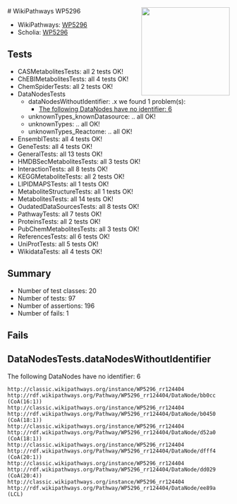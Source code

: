 <img style="float: right; width: 200px" src="https://upload.wikimedia.org/wikipedia/commons/thumb/8/83/Wplogo_with_text_500.png/640px-Wplogo_with_text_500.png" />
# WikiPathways WP5296

* WikiPathways: [WP5296](https://wikipathways.org/pathways/WP5296)
* Scholia: [WP5296](https://scholia.toolforge.org/wikipathways/WP5296)
## Tests
* CASMetabolitesTests: all 2 tests OK!
* ChEBIMetabolitesTests: all 4 tests OK!
* ChemSpiderTests: all 2 tests OK!
* DataNodesTests
    * dataNodesWithoutIdentifier: .x we found 1 problem(s):
        * [The following DataNodes have no identifier: 6](#d2d32fa5)
    * unknownTypes_knownDatasource: .. all OK!
    * unknownTypes: .. all OK!
    * unknownTypes_Reactome: .. all OK!
* EnsemblTests: all 4 tests OK!
* GeneTests: all 4 tests OK!
* GeneralTests: all 13 tests OK!
* HMDBSecMetabolitesTests: all 3 tests OK!
* InteractionTests: all 8 tests OK!
* KEGGMetaboliteTests: all 2 tests OK!
* LIPIDMAPSTests: all 1 tests OK!
* MetaboliteStructureTests: all 1 tests OK!
* MetabolitesTests: all 14 tests OK!
* OudatedDataSourcesTests: all 8 tests OK!
* PathwayTests: all 7 tests OK!
* ProteinsTests: all 2 tests OK!
* PubChemMetabolitesTests: all 3 tests OK!
* ReferencesTests: all 6 tests OK!
* UniProtTests: all 5 tests OK!
* WikidataTests: all 4 tests OK!


## Summary

* Number of test classes: 20
* Number of tests: 97
* Number of assertions: 196
* Number of fails: 1

## Fails

<a name="d2d32fa5" />

## DataNodesTests.dataNodesWithoutIdentifier

The following DataNodes have no identifier: 6
```
http://classic.wikipathways.org/instance/WP5296_rr124404 http://rdf.wikipathways.org/Pathway/WP5296_rr124404/DataNode/bb0cc (CoA(16:1))
http://classic.wikipathways.org/instance/WP5296_rr124404 http://rdf.wikipathways.org/Pathway/WP5296_rr124404/DataNode/b0450 (CoA(18:1))
http://classic.wikipathways.org/instance/WP5296_rr124404 http://rdf.wikipathways.org/Pathway/WP5296_rr124404/DataNode/d52a0 (CoA(18:1))
http://classic.wikipathways.org/instance/WP5296_rr124404 http://rdf.wikipathways.org/Pathway/WP5296_rr124404/DataNode/dfff4 (CoA(20:1))
http://classic.wikipathways.org/instance/WP5296_rr124404 http://rdf.wikipathways.org/Pathway/WP5296_rr124404/DataNode/dd029 (CoA(20:4))
http://classic.wikipathways.org/instance/WP5296_rr124404 http://rdf.wikipathways.org/Pathway/WP5296_rr124404/DataNode/ee89a (LCL)
```

